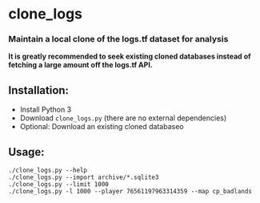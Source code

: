 # clone\_logs

### Maintain a local clone of the logs.tf dataset for analysis

**It is greatly recommended to seek existing cloned databases instead of fetching a large amount off the logs.tf API.**


## Installation:

- Install Python 3
- Download `clone_logs.py` (there are no external dependencies)
- Optional: Download an existing cloned databaseo


## Usage:

```
./clone_logs.py --help
./clone_logs.py --import archive/*.sqlite3
./clone_logs.py --limit 1000
./clone_logs.py -l 1000 --player 76561197963314359 --map cp_badlands
```
